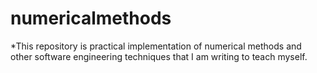 # numericalmethods

*This repository is practical implementation of numerical methods and other software engineering techniques that I am writing to teach myself.
